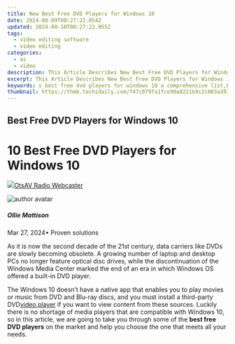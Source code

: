 ```yaml
---
title: New Best Free DVD Players for Windows 10
date: 2024-08-09T08:27:22.054Z
updated: 2024-08-10T08:27:22.055Z
tags: 
  - video editing software
  - video editing
categories: 
  - ai
  - video
description: This Article Describes New Best Free DVD Players for Windows 10
excerpt: This Article Describes New Best Free DVD Players for Windows 10
keywords: s best free dvd players for windows 10 a comprehensive list,best free dvd playback options for windows 10 users,best free dvd player windows 10,best free dvd players for windows 10,watch dvds on windows 10 for free the best players,10 best free dvd players for windows 10 2023 updated,s best free dvd player software for windows 10 pcs
thumbnail: https://thmb.techidaily.com/f47c079fa1fce90a8221b9c2c003a393b4231e2fbb42dbd4e99eb8971ba63ab6.jpg
---
```


## Best Free DVD Players for Windows 10

# 10 Best Free DVD Players for Windows 10

<!-- affiliate ads begin -->
<a href="https://otszone.ots7.com/order/checkout.php?PRODS=4713322&QTY=1&AFFILIATE=108875&CART=1"><img src="https://green.ots7.com/screenshots/OtsAV/OtsAVRadio1.90-300x188.jpg" border="0">OtsAV Radio Webcaster</a>
<!-- affiliate ads end -->
![author avatar](https://images.wondershare.com/filmora/article-images/ollie-mattison.jpg)

##### Ollie Mattison

 Mar 27, 2024• Proven solutions

As it is now the second decade of the 21st century, data carriers like DVDs are slowly becoming obsolete. A growing number of laptop and desktop PCs no longer feature optical disc drives, while the discontinuation of the Windows Media Center marked the end of an era in which Windows OS offered a built-in DVD player.

The Windows 10 doesn’t have a native app that enables you to play movies or music from DVD and Blu-ray discs, and you must install a third-party DVD[video player](https://tools.techidaily.com/wondershare/filmora/download/) if you want to view content from these sources. Luckily there is no shortage of media players that are compatible with Windows 10, so in this article, we are going to take you through some of the **best free DVD players** on the market and help you choose the one that meets all your needs.



<ins class="adsbygoogle"
      style="display:block"
      data-ad-client="ca-pub-7571918770474297"
      data-ad-slot="8358498916"
      data-ad-format="auto"
      data-full-width-responsive="true"></ins>